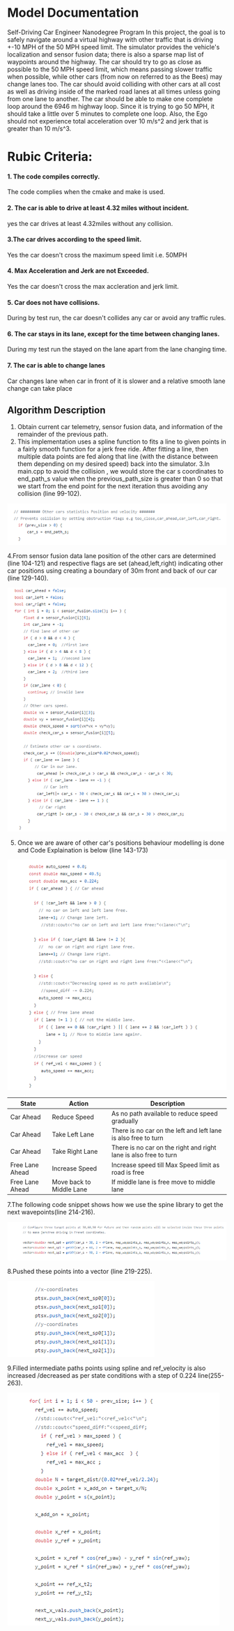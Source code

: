 [//]: # (Image References)

[code1]: ./img/1.PNG "Code 1"
[code2]: ./img/2.PNG "Code 2"
[code3]: ./img/3.PNG "Code 3"
[code4]: ./img/4.PNG "Code 4"
[code5]: ./img/5.PNG "Code 5"
[code6]: ./img/6.PNG "Code 6"


# Model Documentation
Self-Driving Car Engineer Nanodegree Program
In this project, the goal is to safely navigate around a virtual highway with other traffic that is driving +-10 MPH of the 50 MPH speed limit. The simulator provides the vehicle's localization and sensor fusion data; there is also a sparse map list of waypoints around the highway. The car should try to go as close as possible to the 50 MPH speed limit, which means passing slower traffic when possible, while other cars (from now on referred to as the Bees) may change lanes too. The car should avoid colliding with other cars at all cost as well as driving inside of the marked road lanes at all times unless going from one lane to another. The car should be able to make one complete loop around the 6946 m highway loop. Since it is trying to go 50 MPH, it should take a little over 5 minutes to complete one loop. Also, the Ego should not experience total acceleration over 10 m/s^2 and jerk that is greater than 10 m/s^3.   

# Rubic Criteria:

#### 1. The code compiles correctly.

The code complies when the cmake and make is used.

#### 2. The car is able to drive at least 4.32 miles without incident.

yes the car drives at least 4.32miles without any collision.

#### 3.The car drives according to the speed limit.

Yes the car doesn't cross the maximum speed limit i.e. 50MPH

#### 4. Max Acceleration and Jerk are not Exceeded.

Yes the car doesn't cross the max accleration and jerk limit.

#### 5. Car does not have collisions.

During by test run, the car doesn't collides any car or avoid any traffic rules.

#### 6. The car stays in its lane, except for the time between changing lanes.

During my test run the stayed on the lane apart from the lane changing time.

#### 7. The car is able to change lanes

Car changes lane when car in front of it is slower and a relative smooth lane change can take place

## Algorithm Description

1. Obtain current car telemetry, sensor fusion data, and information of the remainder of the previous path.
2. This implementation uses a spline function to fits a line to given points in a fairly smooth function for a jerk free ride. After fitting a line, then multiple data points are fed along that line (with the distance between them depending on my desired speed) back into the simulator.
3.In main.cpp to avoid the collision , we would store the car s coordinates to end_path_s value when the previous_path_size is greater than 0 so that we start from the end point for the next iteration thus avoiding any collision (line 99-102).

![alt text][code1]

4.From sensor fusion data lane position of the other cars are determined (line 104-121) and respective flags are set (ahead,left,right) indicating other car positions using creating a boundary of 30m front and back of our car (line 129-140).

![alt text][code2]

5. Once we are aware of other car's positions behaviour modelling is done and Code Explaination is below (line 143-173)

![alt text][code3]   


| State  |  Action |     Description |
| ------------- | ------------- |------------- |
| Car Ahead  | Reduce Speed  | As no path available to reduce speed gradually |
| Car Ahead  | Take Left Lane | There is no car on the left and left lane is also free to turn |
| Car Ahead  | Take Right Lane | There is no car on the right and right lane is also free to turn |
| Free Lane Ahead | Increase Speed  |Increase speed till Max Speed limit as road is free|
| Free Lane Ahead | Move back to Middle Lane  |If middle lane is free move to middle lane|

7.The following code snippet shows how we use the spine library to get the next wavepoints(line 214-216).

![alt text][code4]

8.Pushed these points into a vector (line 219-225).

![alt text][code5]

9.Filled intermediate paths points using spline and ref_velocity is also increased /decreased as per state conditions with a step of 0.224 line(255-263).

![alt text][code6]

